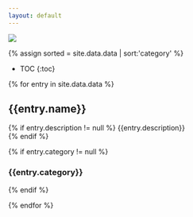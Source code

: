 ```yaml
---
layout: default
---
```


<script type="text/javascript">
var searchindex = {{site.data.data | jsonify}};
</script>

![](./assets/images/out.gif)  

{% assign sorted = site.data.data | sort:'category' %}

* TOC
{:toc}

{% for entry in site.data.data %}
## {{entry.name}}  
{% if entry.description != null %}
{{entry.description}}  
{% endif %}

{% if entry.category != null %}
### {{entry.category}}  
{% endif %}

{% endfor %}